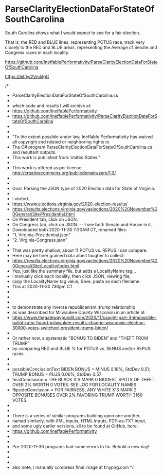 # ParseClarityElectionDataForStateOfSouthCarolina

South Carolina shows what I would expect to see for a fair election.

That is, the RED and BLUE lines, representing POTUS race,
track very closely to the RED and BLUE areas, representing
the Average of Senate and Congress races in each locality.


https://github.com/IneffablePerformativity/ParseClarityElectionDataForStateOfSouthCarolina

https://bit.ly/2VmkIgC


/*
 * ParseClarityElectionDataForStateOfSouthCarolina.cs
 *
 * which code and results I will archive at:
 * https://github.com/IneffablePerformativity
 * https://github.com/IneffablePerformativity/ParseClarityElectionDataForStateOfSouthCarolina
 * 
 * 
 * "To the extent possible under law, Ineffable Performativity has waived all copyright and related or neighboring rights to
 * The C# program ParseClarityElectionDataForStateOfSouthCarolina.cs and resultant outputs.
 * This work is published from: United States."
 * 
 * This work is offered as per license: http://creativecommons.org/publicdomain/zero/1.0/
 * 
 * 
 * Goal: Parsing the JSON type of 2020 Election data for State of Virginia.
 *
 * I visited...
 * https://www.elections.virginia.gov/2020-election-results/
 * https://results.elections.virginia.gov/vaelections/2020%20November%20General/Site/Presidential.html
 * On President tab, click on JSON.
 * On Congress tab, click on JSON. -- I see both Senate and House in it.
 * Downloaded both 2020-11-30 7:30AM CT, renamed files:
 * "1, Virginia-Presidential.json"
 * "2. Virginia-Congress.json"
 * 
 * That was pretty shallow, about 11 POTUS vs. REPUS I can compare.
 * Here may be finer grained data albeit tougher to collect:
 * https://results.elections.virginia.gov/vaelections/2020%20November%20General/Site/Locality/Index.html
 * Yep, just like the summary file, but adds a LocalityName tag...
 * I manually click each locality, then click JSON, viewing file,
 * copy the LocalityName tag value, Save, paste as each filename.
 * This at 2020-11-30 730pm CT
 * 
 * 
 * 
 * to demonstrate any inverse republicanism::trump relationship
 * as was described for Milwaukee County Wisconsin in an article at:
 * https://www.thegatewaypundit.com/2020/11/caught-part-3-impossible-ballot-ratio-found-milwaukee-results-change-wisconsin-election-30000-votes-switched-president-trump-biden/
 * 
 * Or rather now, a systematic "BONUS TO BIDEN" and "THEFT FROM TRUMP"
 * by comparing RED and BLUE % for POTUS vs. SENUS and/or REPUS races.
 * 
 * 
 * possibleConclusionText BIDEN BONUS = MINUS 0.18%, StdDev 0.51; TRUMP BONUS = PLUS 0.06%, StdDev 0.57
 * finalConclusion = THE BLACK X'S MARK 0 BIGGEST SPOTS OF THEFT OVER 2% WORTH 0 VOTES. SEE LOG FOR LOCALITY NAMES.
 * flipsideConclusion = FOR FAIRNESS, ANY WHITE X'S MARK 2 OPPOSITE BONUSES OVER 2% FAVORING TRUMP WORTH 3160 VOTES.
 * 
 * 
 * There is a series of similar programs building upon one another,
 * named similarly, with XML inputs, HTML inputs, PDF-as-TXT input,
 * and some ugly earlier versions, all to be found at GitHub, here:
 * https://github.com/IneffablePerformativity
 * 
 * 
 * Pre-2020-11-30 programs had some errors to fix. Behold a new day!
 * 
 * 
 * 
 * also note, I manually compress final image at tinypng.com
 */
